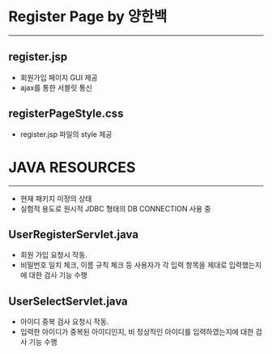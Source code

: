 <h1>Register Page by 양한백</h1>

***



<h2>  register.jsp </h2>

 - 회원가입 페이지 GUI 제공 
 - ajax를 통한 서블릿 통신



<h2> registerPageStyle.css </h2>

- register.jsp 파일의 style 제공









<h1> JAVA RESOURCES </h1>

***

- 현재 패키지 미정의 상태
- 실험적 용도로 원시적 JDBC 형태의 DB CONNECTION 사용 중



<h2> UserRegisterServlet.java </h2>

- 회원 가입 요청시 작동. 
- 비밀번호 일치 체크, 이름 규칙 체크 등 사용자가 각 입력 항목을 제대로 입력했는지에 대한 검사 기능 수행



<h2> UserSelectServlet.java </h2>

- 아이디 중복 검사 요청시 작동.
- 입력한 아이디가 중복된 아이디인지, 비 정상적인 아이디를 입력하였는지에 대한 검사 기능 수행



